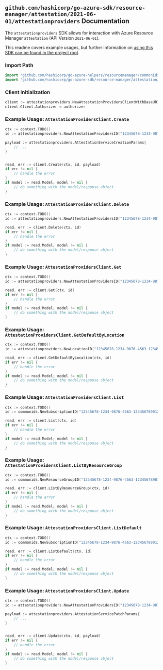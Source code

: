 
## `github.com/hashicorp/go-azure-sdk/resource-manager/attestation/2021-06-01/attestationproviders` Documentation

The `attestationproviders` SDK allows for interaction with Azure Resource Manager `attestation` (API Version `2021-06-01`).

This readme covers example usages, but further information on [using this SDK can be found in the project root](https://github.com/hashicorp/go-azure-sdk/tree/main/docs).

### Import Path

```go
import "github.com/hashicorp/go-azure-helpers/resourcemanager/commonids"
import "github.com/hashicorp/go-azure-sdk/resource-manager/attestation/2021-06-01/attestationproviders"
```


### Client Initialization

```go
client := attestationproviders.NewAttestationProvidersClientWithBaseURI("https://management.azure.com")
client.Client.Authorizer = authorizer
```


### Example Usage: `AttestationProvidersClient.Create`

```go
ctx := context.TODO()
id := attestationproviders.NewAttestationProvidersID("12345678-1234-9876-4563-123456789012", "example-resource-group", "attestationProviderName")

payload := attestationproviders.AttestationServiceCreationParams{
	// ...
}


read, err := client.Create(ctx, id, payload)
if err != nil {
	// handle the error
}
if model := read.Model; model != nil {
	// do something with the model/response object
}
```


### Example Usage: `AttestationProvidersClient.Delete`

```go
ctx := context.TODO()
id := attestationproviders.NewAttestationProvidersID("12345678-1234-9876-4563-123456789012", "example-resource-group", "attestationProviderName")

read, err := client.Delete(ctx, id)
if err != nil {
	// handle the error
}
if model := read.Model; model != nil {
	// do something with the model/response object
}
```


### Example Usage: `AttestationProvidersClient.Get`

```go
ctx := context.TODO()
id := attestationproviders.NewAttestationProvidersID("12345678-1234-9876-4563-123456789012", "example-resource-group", "attestationProviderName")

read, err := client.Get(ctx, id)
if err != nil {
	// handle the error
}
if model := read.Model; model != nil {
	// do something with the model/response object
}
```


### Example Usage: `AttestationProvidersClient.GetDefaultByLocation`

```go
ctx := context.TODO()
id := attestationproviders.NewLocationID("12345678-1234-9876-4563-123456789012", "locationName")

read, err := client.GetDefaultByLocation(ctx, id)
if err != nil {
	// handle the error
}
if model := read.Model; model != nil {
	// do something with the model/response object
}
```


### Example Usage: `AttestationProvidersClient.List`

```go
ctx := context.TODO()
id := commonids.NewSubscriptionID("12345678-1234-9876-4563-123456789012")

read, err := client.List(ctx, id)
if err != nil {
	// handle the error
}
if model := read.Model; model != nil {
	// do something with the model/response object
}
```


### Example Usage: `AttestationProvidersClient.ListByResourceGroup`

```go
ctx := context.TODO()
id := commonids.NewResourceGroupID("12345678-1234-9876-4563-123456789012", "example-resource-group")

read, err := client.ListByResourceGroup(ctx, id)
if err != nil {
	// handle the error
}
if model := read.Model; model != nil {
	// do something with the model/response object
}
```


### Example Usage: `AttestationProvidersClient.ListDefault`

```go
ctx := context.TODO()
id := commonids.NewSubscriptionID("12345678-1234-9876-4563-123456789012")

read, err := client.ListDefault(ctx, id)
if err != nil {
	// handle the error
}
if model := read.Model; model != nil {
	// do something with the model/response object
}
```


### Example Usage: `AttestationProvidersClient.Update`

```go
ctx := context.TODO()
id := attestationproviders.NewAttestationProvidersID("12345678-1234-9876-4563-123456789012", "example-resource-group", "attestationProviderName")

payload := attestationproviders.AttestationServicePatchParams{
	// ...
}


read, err := client.Update(ctx, id, payload)
if err != nil {
	// handle the error
}
if model := read.Model; model != nil {
	// do something with the model/response object
}
```
